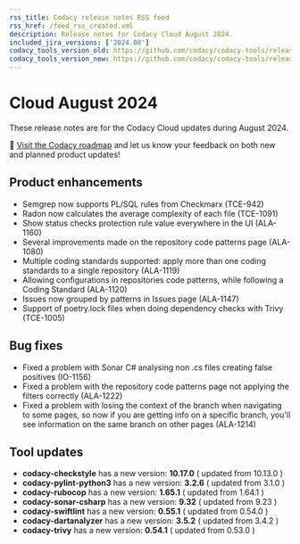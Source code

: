 ```yaml
---
rss_title: Codacy release notes RSS feed
rss_href: /feed_rss_created.xml
description: Release notes for Codacy Cloud August 2024.
included_jira_versions: ['2024.08']
codacy_tools_version_old: https://github.com/codacy/codacy-tools/releases/tag/7.22.33
codacy_tools_version_new: https://github.com/codacy/codacy-tools/releases/tag/7.22.74
---
```


# Cloud August 2024

These release notes are for the Codacy Cloud updates during August 2024.

📢 [Visit the Codacy roadmap](https://roadmap.codacy.com) and <span class="skip-vale">let us know</span> your feedback on both new and planned product updates!

## Product enhancements
-  Semgrep now supports PL/SQL rules from Checkmarx (TCE-942)
-  Radon now calculates the average complexity of each file (TCE-1091)
-  Show status checks protection rule value everywhere in the UI (ALA-1160)
-  Several improvements made on the repository code patterns page (ALA-1080)
-  Multiple coding standards supported: apply more than one coding standards to a single repository (ALA-1119)
-  Allowing configurations in repositories code patterns, while following a Coding Standard (ALA-1120)
-  Issues now grouped by patterns in Issues page  (ALA-1147)
-  Support of poetry.lock files when doing dependency checks with Trivy (TCE-1005)

## Bug fixes
-  Fixed a problem with Sonar C# analysing non .cs files creating false positives (IO-1156)
-  Fixed a problem with the repository code patterns page not applying the filters correctly (ALA-1222)
-  Fixed a problem with losing the context of the branch when navigating to some pages, so now if you are getting info on a specific branch, you'll see information on the same branch on other pages (ALA-1214)

## Tool updates
-  **codacy-checkstyle** has a new version: **10.17.0** ( updated from 10.13.0 )
-  **codacy-pylint-python3** has a new version: **3.2.6** ( updated from 3.1.0 )
-  **codacy-rubocop** has a new version: **1.65.1** ( updated from 1.64.1 )
-  **codacy-sonar-csharp** has a new version: **9.32** ( updated from 9.23 )
-  **codacy-swiftlint** has a new version: **0.55.1** ( updated from 0.54.0 )
-  **codacy-dartanalyzer** has a new version: **3.5.2** ( updated from 3.4.2 )
-  **codacy-trivy** has a new version: **0.54.1** ( updated from 0.53.0 )

